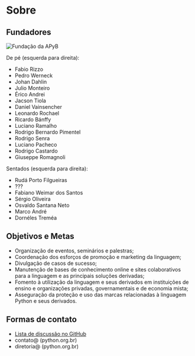 # Sobre

## Fundadores

![Fundação da APyB](/geral/images/fundadores-apyb.jpg)

De pé (esquerda para direita):

- Fabio Rizzo
- Pedro Werneck
- Johan Dahlin
- Julio Monteiro
- Érico Andrei
- Jacson Tiola
- Daniel Vainsencher
- Leonardo Rochael
- Ricardo Bánffy
- Luciano Ramalho
- Rodrigo Bernardo Pimentel
- Rodrigo Senra
- Luciano Pacheco
- Rodrigo Castardo
- Giuseppe Romagnoli

Sentados (esquerda para direita):

- Rudá Porto Filgueiras
- ???
- Fabiano Weimar dos Santos
- Sérgio Oliveira
- Osvaldo Santana Neto
- Marco André
- Dornéles Treméa


## Objetivos e Metas

- Organização de eventos, seminários e palestras;
- Coordenação dos esforços de promoção e marketing da linguagem;
- Divulgação de casos de sucesso;
- Manutenção de bases de conhecimento online e sites colaborativos para a linguagem e as principais soluções derivadas;
- Fomento à utilização da linguagem e seus derivados em instituições de ensino e organizações privadas, governamentais e de economia mista;
- Asseguração da proteção e uso das marcas relacionadas à linguagem Python e seus derivados.

## Formas de contato

- [Lista de discussão no GitHub](https://github.com/apyb/comunidade/discussions)
- contato@ (python.org.br)
- diretoria@ (python.org.br)